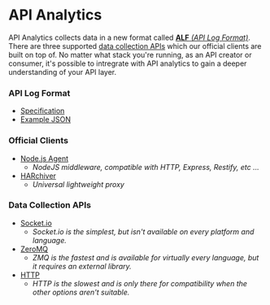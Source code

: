 # API Analytics

API Analytics collects data in a new format called [**ALF** *(API Log Format)*](https://github.com/APIAnalytics/api-log-format#full-example). There are three supported [data collection APIs](https://github.com/APIAnalytics/data-collection-apis) which our official clients are built on top of. No matter what stack you're running, as an API creator or consumer, it's possible to intregrate with API analytics to gain a deeper understanding of your API layer.

### API Log Format

- [Specification](https://github.com/APIAnalytics/api-log-format)
- [Example JSON](https://github.com/APIAnalytics/api-log-format#full-example)

### Official Clients

- [Node.js Agent](https://github.com/APIAnalytics/node-agent)
  - *NodeJS middleware, compatible with HTTP, Express, Restify, etc ...*
- [HARchiver](https://github.com/APIAnalytics/HARchiver)
  - *Universal lightweight proxy*

### Data Collection APIs

- [Socket.io](https://github.com/APIAnalytics/data-collection-apis#socketio)
  - *Socket.io is the simplest, but isn't available on every platform and language.*
- [ZeroMQ](https://github.com/APIAnalytics/data-collection-apis#zeromq)
  - *ZMQ is the fastest and is available for virtually every language, but it requires an external library.*
- [HTTP](https://github.com/APIAnalytics/data-collection-apis#http)
  - *HTTP is the slowest and is only there for compatibility when the other options aren't suitable.*
